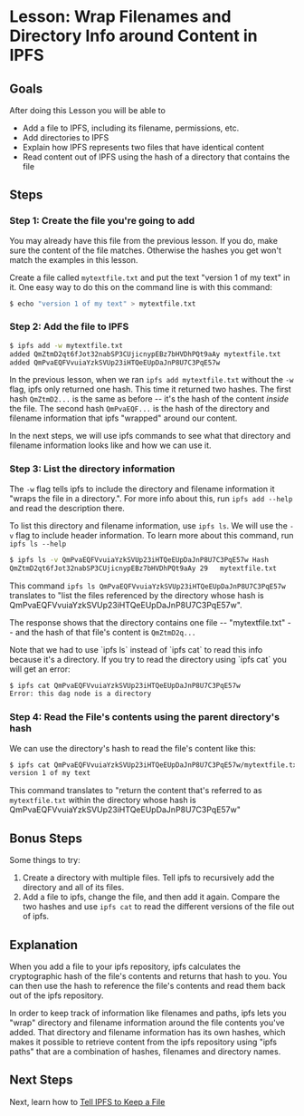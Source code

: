 # Lesson: Wrap Filenames and Directory Info around Content in IPFS

## Goals
After doing this Lesson you will be able to    
* Add a file to IPFS, including its filename, permissions, etc.
* Add directories to IPFS
* Explain how IPFS represents two files that have identical content
* Read content out of IPFS using the hash of a directory that contains the file

## Steps

### Step 1: Create the file you're going to add
<div class="alert alert-info">
You may already have this file from the previous lesson. If you do, make sure the content of the file matches. Otherwise the hashes you get won't match the examples in this lesson.
</div>

Create a file called `mytextfile.txt` and put the text "version 1 of my text" in it. One easy way to do this on the command line is with this command:

```sh
$ echo "version 1 of my text" > mytextfile.txt
```

### Step 2: Add the file to IPFS

```sh
$ ipfs add -w mytextfile.txt
added QmZtmD2qt6fJot32nabSP3CUjicnypEBz7bHVDhPQt9aAy mytextfile.txt
added QmPvaEQFVvuiaYzkSVUp23iHTQeEUpDaJnP8U7C3PqE57w
```

In the previous lesson, when we ran `ipfs add mytextfile.txt` without the `-w` flag, ipfs only returned one hash.  This time it returned two hashes. The first hash `QmZtmD2...` is the same as before -- it's the hash of the content _inside_ the file. The second hash `QmPvaEQF...` is the hash of the directory and filename information that ipfs "wrapped" around our content.

In the next steps, we will use ipfs commands to see what that directory and filename information looks like and how we can use it.

### Step 3: List the directory information

The `-w` flag tells ipfs to include the directory and filename information it "wraps the file in a directory.".  For more info about this, run `ipfs add --help` and read the description there.

To list this directory and filename information, use `ipfs ls`. We will use the `-v` flag to include header information. To learn more about this command, run `ipfs ls --help`

```sh
$ ipfs ls -v QmPvaEQFVvuiaYzkSVUp23iHTQeEUpDaJnP8U7C3PqE57w Hash                                           Size Name
QmZtmD2qt6fJot32nabSP3CUjicnypEBz7bHVDhPQt9aAy 29   mytextfile.txt
```

This command `ipfs ls QmPvaEQFVvuiaYzkSVUp23iHTQeEUpDaJnP8U7C3PqE57w` translates to "list the files referenced by the directory whose hash is QmPvaEQFVvuiaYzkSVUp23iHTQeEUpDaJnP8U7C3PqE57w".

The response shows that the directory contains one file -- "mytextfile.txt" -- and the hash of that file's content is `QmZtmD2q...`

<div class="alert alert-info">
Note that we had to use `ipfs ls` instead of `ipfs cat` to read this info because it's a directory. If you try to read the directory using `ipfs cat` you will get an error:

```sh
$ ipfs cat QmPvaEQFVvuiaYzkSVUp23iHTQeEUpDaJnP8U7C3PqE57w
Error: this dag node is a directory
```
</div>


### Step 4: Read the File's contents using the parent directory's hash

We can use the directory's hash to read the file's content like this:

```sh
$ ipfs cat QmPvaEQFVvuiaYzkSVUp23iHTQeEUpDaJnP8U7C3PqE57w/mytextfile.txt
version 1 of my text
```

This command translates to "return the content that's referred to as `mytextfile.txt` within the directory whose hash is QmPvaEQFVvuiaYzkSVUp23iHTQeEUpDaJnP8U7C3PqE57w"

## Bonus Steps

Some things to try:

 1. Create a directory with multiple files. Tell ipfs to recursively add the directory and all of its files.
 2. Add a file to ipfs, change the file, and then add it again. Compare the two hashes and use `ipfs cat` to read the different versions of the file out of ipfs.

## Explanation

When you add a file to your ipfs repository, ipfs calculates the cryptographic hash of the file's contents and returns that hash to you. You can then use the hash to reference the file's contents and read them back out of the ipfs repository.  

In order to keep track of information like filenames and paths, ipfs lets you "wrap" directory and filename information around the file contents you've added. That directory and filename information has its own hashes, which makes it possible to retrieve content from the ipfs repository using "ipfs paths" that are a combination of hashes, filenames and directory names.

## Next Steps

Next, learn how to [Tell IPFS to Keep a File](pin-files.md)
